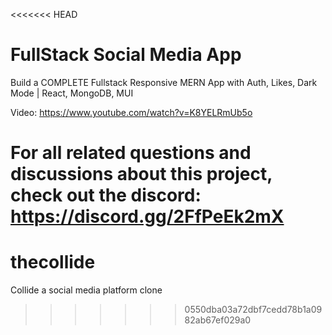 <<<<<<< HEAD
# FullStack Social Media App

Build a COMPLETE Fullstack Responsive MERN App with Auth, Likes, Dark Mode | React, MongoDB, MUI

Video: https://www.youtube.com/watch?v=K8YELRmUb5o

For all related questions and discussions about this project, check out the discord: https://discord.gg/2FfPeEk2mX
=======
# thecollide
Collide a social media platform clone
>>>>>>> 0550dba03a72dbf7cedd78b1a0982ab67ef029a0
